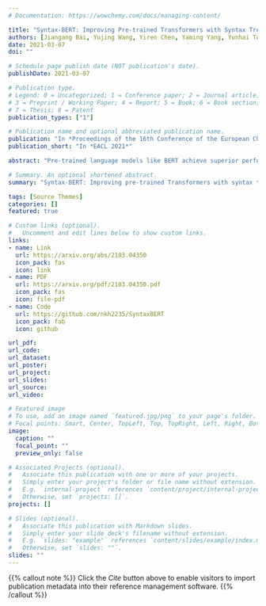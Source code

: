 ```yaml
---
# Documentation: https://wowchemy.com/docs/managing-content/

title: "Syntax-BERT: Improving Pre-trained Transformers with Syntax Trees"
authors: [Jiangang Bai, Yujing Wang, Yiren Chen, Yaming Yang, Yunhai Tong]
date: 2021-03-07
doi: ""

# Schedule page publish date (NOT publication's date).
publishDate: 2021-03-07

# Publication type.
# Legend: 0 = Uncategorized; 1 = Conference paper; 2 = Journal article;
# 3 = Preprint / Working Paper; 4 = Report; 5 = Book; 6 = Book section;
# 7 = Thesis; 8 = Patent
publication_types: ["1"]

# Publication name and optional abbreviated publication name.
publication: "In *Proceedings of the 16th Conference of the European Chapter of the Association for Computational Linguistics*"
publication_short: "In *EACL 2021*"

abstract: "Pre-trained language models like BERT achieve superior performances in various NLP tasks without explicit consideration of syntactic information. Meanwhile, syntactic information has been proved to be crucial for the success of NLP applications. However, how to incorporate the syntax trees effectively and efficiently into pre-trained Transformers is still unsettled. In this paper, we address this problem by proposing a novel framework named Syntax-BERT. This framework works in a plug-and-play mode and is applicable to an arbitrary pre-trained checkpoint based on Transformer architecture. Experiments on various datasets of natural language understanding verify the effectiveness of syntax trees and achieve consistent improvement over multiple pre-trained models, including BERT, RoBERTa, and T5. At the same time, we also made our experiment code public."

# Summary. An optional shortened abstract.
summary: "Syntax-BERT: Improving pre-trained Transformers with syntax trees"

tags: [Source Themes]
categories: []
featured: true

# Custom links (optional).
#   Uncomment and edit lines below to show custom links.
links:
- name: Link
  url: https://arxiv.org/abs/2103.04350
  icon_pack: fas
  icon: link
- name: PDF
  url: https://arxiv.org/pdf/2103.04350.pdf
  icon_pack: fas
  icon: file-pdf
- name: Code
  url: https://github.com/nkh2235/SyntaxBERT
  icon_pack: fab
  icon: github

url_pdf: 
url_code: 
url_dataset:
url_poster:
url_project:
url_slides:
url_source: 
url_video:

# Featured image
# To use, add an image named `featured.jpg/png` to your page's folder. 
# Focal points: Smart, Center, TopLeft, Top, TopRight, Left, Right, BottomLeft, Bottom, BottomRight.
image:
  caption: ""
  focal_point: ""
  preview_only: false

# Associated Projects (optional).
#   Associate this publication with one or more of your projects.
#   Simply enter your project's folder or file name without extension.
#   E.g. `internal-project` references `content/project/internal-project/index.md`.
#   Otherwise, set `projects: []`.
projects: []

# Slides (optional).
#   Associate this publication with Markdown slides.
#   Simply enter your slide deck's filename without extension.
#   E.g. `slides: "example"` references `content/slides/example/index.md`.
#   Otherwise, set `slides: ""`.
slides: ""
---
```


{{% callout note %}}
Click the *Cite* button above to enable visitors to import publication metadata into their reference management software.
{{% /callout %}}